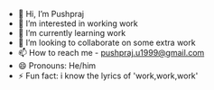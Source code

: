 - 👋 Hi, I’m Pushpraj
- 👀 I’m interested in working work 
- 🌱 I’m currently learning work
- 💞️ I’m looking to collaborate on some extra work
- 📫 How to reach me - pushpraj.u1999@gmail.com
- 😄 Pronouns: He/him
- ⚡ Fun fact: i know the lyrics of 'work,work,work'

<!---
pu3hp/pu3hp is a ✨ special ✨ repository because its `README.md` (this file) appears on your GitHub profile.
You can click the Preview link to take a look at your changes.
--->
